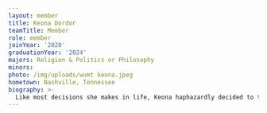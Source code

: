 ```yaml
---
layout: member
title: Keona Dordor
teamTitle: Member
role: member
joinYear: '2020'
graduationYear: '2024'
majors: Religion & Politics or Philosophy
minors: 
photo: /img/uploads/wumt keona.jpeg
hometown: Nashville, Tennessee
biography: >-
  Like most decisions she makes in life, Keona haphazardly decided to try out for Mock Trial in college and since then, she’s had so much fun & learned a lot. During Mock, you can find Keona accidentally admitting to murder on the stand and unlearning that tendency. Outside of Mock Trial, you can find Keona dragging her friends to Thai Country Cafe and monologuing about which new guy on the bachelor she’s madly in love with!
---
```

